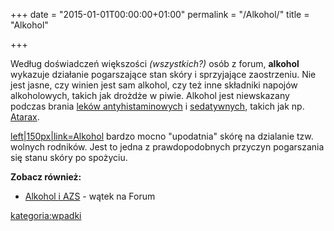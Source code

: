 +++
date = "2015-01-01T00:00:00+01:00"
permalink = "/Alkohol/"
title = "Alkohol"

+++

Według doświadczeń większości *(wszystkich?)* osób z forum, **alkohol** wykazuje działanie pogarszające stan skóry i sprzyjające zaostrzeniu. Nie jest jasne, czy winien jest sam alkohol, czy też inne składniki napojów alkoholowych, takich jak drożdże w piwie. Alkohol jest niewskazany podczas brania [leków antyhistaminowych](/atopedia/Leki_antyhistaminowe "wikilink") i [sedatywnych](/atopedia/Leki_sedatywne "wikilink"), takich jak np. [Atarax](/atopedia/Atarax "wikilink").

[left|150px|link=Alkohol](/Image:Impreza.png "wikilink") bardzo mocno "upodatnia" skórę na dzialanie tzw. wolnych rodników. Jest to jedna z prawdopodobnych przyczyn pogarszania się stanu skóry po spożyciu.

**Zobacz również:**

-   [Alkohol i AZS](http://www.atopowe-zapalenie.pl/forum/viewtopic.php?f=3&t=1580) - wątek na Forum

[kategoria:wpadki](/atopedia/kategoria:wpadki "wikilink")